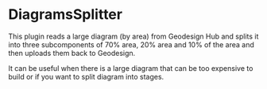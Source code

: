 # DiagramsSplitter
This plugin reads a large diagram (by area) from Geodesign Hub and splits it into three subcomponents of 70% area, 20% area and 10% of the area and then uploads them back to Geodesign. 

It can be useful when there is a large diagram that can be too expensive to build or if you want to split diagram into stages. 